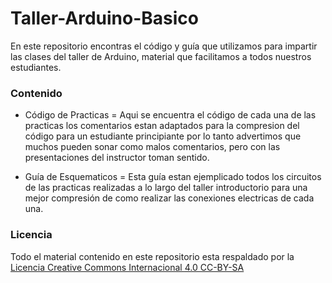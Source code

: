 # Taller-Arduino-Basico
En este repositorio encontras el código y guía que utilizamos para impartir las clases del taller de Arduino, material que facilitamos a todos nuestros estudiantes.

### Contenido
- Código de Practicas
= Aqui se encuentra el código de cada una de las practicas los comentarios estan adaptados para la compresion del código para un estudiante principiante por lo tanto advertimos que muchos pueden sonar como malos comentarios, pero con las presentaciones del instructor toman sentido.

- Guía de Esquematicos
= Esta guía estan ejemplicado todos los circuitos de las practicas realizadas a lo largo del taller introductorio para una mejor compresión de como realizar las conexiones electricas de cada una.

### Licencia
Todo el material contenido en este repositorio esta respaldado por la [Licencia Creative Commons Internacional 4.0 CC-BY-SA]

[Licencia Creative Commons Internacional 4.0 CC-BY-SA]: <https://creativecommons.org/licenses/by-sa/4.0/>
